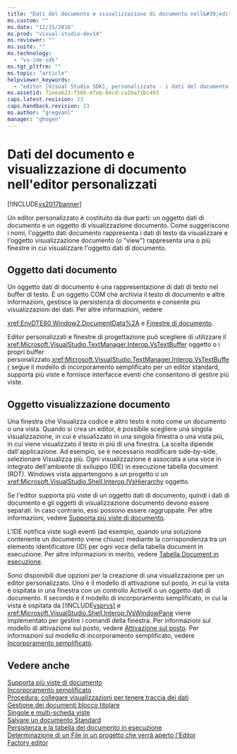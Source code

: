 ```yaml
---
title: "Dati del documento e visualizzazione di documento nell&#39;editor personalizzati | Microsoft Docs"
ms.custom: ""
ms.date: "12/15/2016"
ms.prod: "visual-studio-dev14"
ms.reviewer: ""
ms.suite: ""
ms.technology: 
  - "vs-ide-sdk"
ms.tgt_pltfrm: ""
ms.topic: "article"
helpviewer_keywords: 
  - "editor [Visual Studio SDK], personalizzato - i dati del documento e visualizzazione del documento"
ms.assetid: 71eea623-f566-4feb-84cd-ca1ba71bc493
caps.latest.revision: 23
caps.handback.revision: 23
ms.author: "gregvanl"
manager: "ghogen"
---
```

# Dati del documento e visualizzazione di documento nell&#39;editor personalizzati
[!INCLUDE[vs2017banner](../code-quality/includes/vs2017banner.md)]

Un editor personalizzato è costituito da due parti: un oggetto dati di documento e un oggetto di visualizzazione documento. Come suggeriscono i nomi, l'oggetto dati documento rappresenta i dati di testo da visualizzare e l'oggetto visualizzazione documento \(o "view"\) rappresenta una o più finestre in cui visualizzare l'oggetto dati di documento.  
  
## Oggetto dati documento  
 Un oggetto dati di documento è una rappresentazione di dati di testo nel buffer di testo. È un oggetto COM che archivia il testo di documento e altre informazioni, gestisce la persistenza di documento e consente più visualizzazioni dei dati. Per altre informazioni, vedere  
  
 <xref:EnvDTE80.Window2.DocumentData%2A> e [Finestre di documento](../extensibility/internals/document-windows.md).  
  
 Editor personalizzati e finestre di progettazione può scegliere di utilizzare il <xref:Microsoft.VisualStudio.TextManager.Interop.VsTextBuffer> oggetto o i propri buffer personalizzato.<xref:Microsoft.VisualStudio.TextManager.Interop.VsTextBuffer> segue il modello di incorporamento semplificato per un editor standard, supporta più viste e fornisce interfacce eventi che consentono di gestire più viste.  
  
## Oggetto visualizzazione documento  
 Una finestra che Visualizza codice e altro testo è noto come un documento o una vista. Quando si crea un editor, è possibile scegliere una singola visualizzazione, in cui è visualizzato in una singola finestra o una vista più, in cui viene visualizzato il testo in più di una finestra. La scelta dipende dall'applicazione. Ad esempio, se è necessario modificare side\-by\-side, selezionare Visualizza più. Ogni visualizzazione è associata a una voce in integrato dell'ambiente di sviluppo \(IDE\) in esecuzione tabella document \(RDT\). Windows vista appartengono a un progetto o un <xref:Microsoft.VisualStudio.Shell.Interop.IVsHierarchy> oggetto.  
  
 Se l'editor supporta più viste di un oggetto dati di documento, quindi i dati di documento e gli oggetti di visualizzazione documento devono essere separati. In caso contrario, essi possono essere raggruppate. Per altre informazioni, vedere [Supporta più viste di documento](../extensibility/supporting-multiple-document-views.md).  
  
 L'IDE notifica viste sugli eventi \(ad esempio, quando una soluzione contenente un documento viene chiuso\) mediante la corrispondenza tra un elemento identificatore \(ID\) per ogni voce della tabella document in esecuzione. Per altre informazioni in merito, vedere [Tabella Document in esecuzione](../extensibility/internals/running-document-table.md).  
  
 Sono disponibili due opzioni per la creazione di una visualizzazione per un editor personalizzato. Uno è il modello di attivazione sul posto, in cui la vista è ospitata in una finestra con un controllo ActiveX o un oggetto dati di documento. Il secondo è il modello di incorporamento semplificato, in cui la vista è ospitata da [!INCLUDE[vsprvs](../code-quality/includes/vsprvs_md.md)] e <xref:Microsoft.VisualStudio.Shell.Interop.IVsWindowPane> viene implementato per gestire i comandi della finestra. Per informazioni sul modello di attivazione sul posto, vedere [Attivazione sul posto](../misc/in-place-activation.md). Per informazioni sul modello di incorporamento semplificato, vedere [Incorporamento semplificato](../extensibility/simplified-embedding.md).  
  
## Vedere anche  
 [Supporta più viste di documento](../extensibility/supporting-multiple-document-views.md)   
 [Incorporamento semplificato](../extensibility/simplified-embedding.md)   
 [Procedura: collegare visualizzazioni per tenere traccia dei dati](../extensibility/how-to-attach-views-to-document-data.md)   
 [Gestione dei documenti blocco titolare](../extensibility/document-lock-holder-management.md)   
 [Singole e multi\-scheda viste](../extensibility/single-and-multi-tab-views.md)   
 [Salvare un documento Standard](../extensibility/internals/saving-a-standard-document.md)   
 [Persistenza e la tabella del documento in esecuzione](../extensibility/internals/persistence-and-the-running-document-table.md)   
 [Determinazione di un File in un progetto che verrà aperto l'Editor](../extensibility/internals/determining-which-editor-opens-a-file-in-a-project.md)   
 [Factory editor](../extensibility/editor-factories.md)